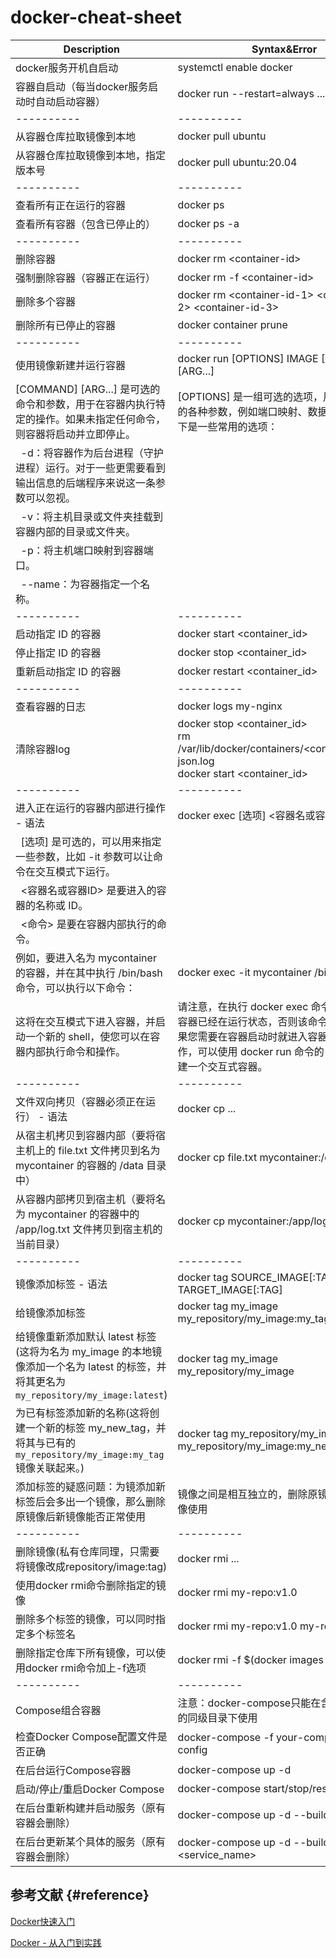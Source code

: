 # docker-cheat-sheet

| Description                        |   Syntax&Error                                                    |
| ---------------------------------- | ----------------------------------------------------------------- |
| docker服务开机自启动 | systemctl enable docker |
| 容器自启动（每当docker服务启动时自动启动容器） | docker run --restart=always ... |
| ---------- | ---------- |
| 从容器仓库拉取镜像到本地 | docker pull ubuntu |
| 从容器仓库拉取镜像到本地，指定版本号 | docker pull ubuntu:20.04 |
| ---------- | ---------- |
| 查看所有正在运行的容器 | docker ps |
| 查看所有容器（包含已停止的） | docker ps -a |
| ---------- | ---------- |
| 删除容器 | docker rm &#60;container-id&#62; |
| 强制删除容器（容器正在运行） | docker rm -f &#60;container-id&#62; |
| 删除多个容器 | docker rm &#60;container-id-1&#62; &#60;container-id-2&#62; &#60;container-id-3&#62; |
| 删除所有已停止的容器 | docker container prune |
| ---------- | ---------- |
| 使用镜像新建并运行容器 | docker run [OPTIONS] IMAGE [COMMAND] [ARG...] |
| [COMMAND] [ARG...] 是可选的命令和参数，用于在容器内执行特定的操作。如果未指定任何命令，则容器将启动并立即停止。 | [OPTIONS] 是一组可选的选项，用于配置容器的各种参数，例如端口映射、数据卷挂载等。以下是一些常用的选项： |
| &nbsp;&nbsp;-d：将容器作为后台进程（守护进程）运行。对于一些更需要看到输出信息的后端程序来说这一条参数可以忽视。 | |
| &nbsp;&nbsp;-v：将主机目录或文件夹挂载到容器内部的目录或文件夹。 | |
| &nbsp;&nbsp;-p：将主机端口映射到容器端口。 | |
| &nbsp;&nbsp;--name：为容器指定一个名称。 | |
| ---------- | ---------- |
| 启动指定 ID 的容器 | docker start &#60;container_id&#62; |
| 停止指定 ID 的容器 | docker stop &#60;container_id&#62; |
| 重新启动指定 ID 的容器 | docker restart &#60;container_id&#62; |
| ---------- | ---------- |
| 查看容器的日志 | docker logs my-nginx |
| 清除容器log | docker stop &#60;container_id&#62; <br/> rm /var/lib/docker/containers/&#60;container_id&#62;/*-json.log <br/> docker start &#60;container_id&#62; |
| ---------- | ---------- |
| 进入正在运行的容器内部进行操作 - 语法 | docker exec [选项] &#60;容器名或容器ID&#62; &#60;命令&#62; |
| &nbsp;&nbsp;[选项] 是可选的，可以用来指定一些参数，比如 -it 参数可以让命令在交互模式下运行。 |  |
| &nbsp;&nbsp;&#60;容器名或容器ID&#62; 是要进入的容器的名称或 ID。 | |
| &nbsp;&nbsp;&#60;命令&#62; 是要在容器内部执行的命令。 | |
| 例如，要进入名为 mycontainer 的容器，并在其中执行 /bin/bash 命令，可以执行以下命令： | docker exec -it mycontainer /bin/bash |
| 这将在交互模式下进入容器，并启动一个新的 shell，使您可以在容器内部执行命令和操作。 | 请注意，在执行 docker exec 命令之前，请确保容器已经在运行状态，否则该命令将会失败。如果您需要在容器启动时就进入容器内部进行操作，可以使用 docker run 命令的 -it 参数来创建一个交互式容器。 |
| ---------- | ---------- |
| 文件双向拷贝（容器必须正在运行） - 语法 | docker cp ... |
| 从宿主机拷贝到容器内部（要将宿主机上的 file.txt 文件拷贝到名为 mycontainer 的容器的 /data 目录中） | docker cp file.txt mycontainer:/data |
| 从容器内部拷贝到宿主机（要将名为 mycontainer 的容器中的 /app/log.txt 文件拷贝到宿主机的当前目录） | docker cp mycontainer:/app/log.txt . |
| ---------- | ---------- |
| 镜像添加标签 - 语法 | docker tag SOURCE_IMAGE[:TAG] TARGET_IMAGE[:TAG] |
| 给镜像添加标签 | docker tag my_image my_repository/my_image:my_tag |
| 给镜像重新添加默认 latest 标签(这将为名为 my_image 的本地镜像添加一个名为 latest 的标签，并将其更名为 `my_repository/my_image:latest`) | docker tag my_image my_repository/my_image |
| 为已有标签添加新的名称(这将创建一个新的标签 my_new_tag，并将其与已有的 `my_repository/my_image:my_tag` 镜像关联起来。) | docker tag my_repository/my_image:my_tag my_repository/my_image:my_new_tag |
| 添加标签的疑惑问题：为镜添加新标签后会多出一个镜像，那么删除原镜像后新镜像能否正常使用 | 镜像之间是相互独立的，删除原镜像不影响新镜像使用 |
| ---------- | ---------- |
| 删除镜像(私有仓库同理，只需要将镜像改成repository/image:tag) | docker rmi ... |
| 使用docker rmi命令删除指定的镜像 | docker rmi my-repo:v1.0 |
| 删除多个标签的镜像，可以同时指定多个标签名 | docker rmi my-repo:v1.0 my-repo:v2.0 |
| 删除指定仓库下所有镜像，可以使用docker rmi命令加上-f选项 | docker rmi -f $(docker images my-repo -q) |
| ---------- | ---------- |
| Compose组合容器 | 注意：docker-compose只能在含有该配置文件的同级目录下使用 |
| 检查Docker Compose配置文件是否正确 | docker-compose -f your-compose-file.yml config |
| 在后台运行Compose容器 | docker-compose up -d |
| 启动/停止/重启Docker Compose | docker-compose start/stop/restart |
| 在后台重新构建并启动服务（原有容器会删除） | docker-compose up -d --build |
| 在后台更新某个具体的服务（原有容器会删除） | docker-compose up -d --build &#60;service_name&#62; |


## 参考文献 {#reference}
[Docker快速入门](https://docker.easydoc.net/doc/81170005/cCewZWoN/lTKfePfP)

[Docker - 从入门到实践](https://yeasy.gitbook.io/docker_practice/)
